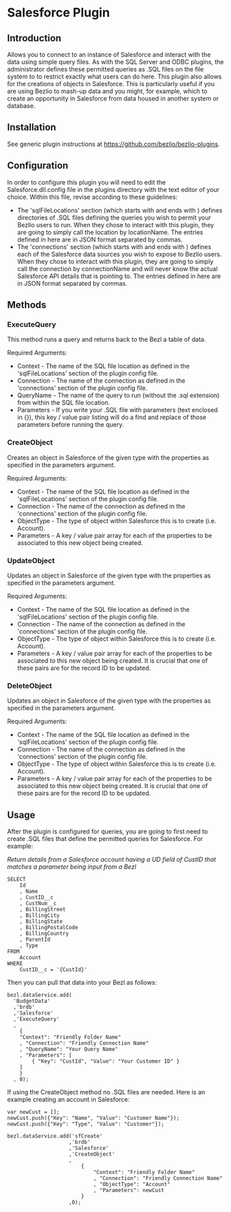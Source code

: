 # Salesforce Plugin

## Introduction
Allows you to connect to an instance of Salesforce and interact with the data using simple query files.  As with the SQL Server and ODBC plugins, the administrator defines these permitted queries as .SQL files on the file system to to restrict exactly what users can do here.  This plugin also allows for the creations of objects in Salesforce.  This is particularly useful if you are using Bezlio to mash-up data and you might, for example, which to create an opportunity in Salesforce from data housed in another system or database.

## Installation
See generic plugin instructions at https://github.com/bezlio/bezlio-plugins.

## Configuration
In order to configure this plugin you will need to edit the Salesforce.dll.config file in the plugins directory with the text editor of your choice.  Within this file, revise according to these guidelines:
* The 'sqlFileLocations' section (which starts with <setting name="sqlFileLocations" serializeAs="String"> and ends with </setting>) defines directories of .SQL files defining the queries you wish to permit your Bezlio users to run.  When they chose to interact with this plugin, they are going to simply call the location by locationName.  The entries defined in here are in JSON format separated by commas.
* The 'connections' section (which starts with <setting name="connections" serializeAs="String"> and ends with </setting>) defines each of the Salesforce data sources you wish to expose to Bezlio users.  When they chose to interact with this plugin, they are going to simply call the connection by connectionName and will never know the actual Salesforce API details that is pointing to.  The entries defined in here are in JSON format separated by commas.

## Methods
### ExecuteQuery
This method runs a query and returns back to the Bezl a table of data.

Required Arguments:
* Context - The name of the SQL file location as defined in the 'sqlFileLocations' section of the plugin config file.
* Connection - The name of the connection as defined in the 'connections' section of the plugin config file.
* QueryName - The name of the query to run (without the .sql extension) from within the SQL file location.
* Parameters - If you write your .SQL file with parameters (text enclosed in {}), this key / value pair listing will do a find and replace of those parameters before running the query.

### CreateObject
Creates an object in Salesforce of the given type with the properties as specified in the parameters argument.

Required Arguments:
* Context - The name of the SQL file location as defined in the 'sqlFileLocations' section of the plugin config file.
* Connection - The name of the connection as defined in the 'connections' section of the plugin config file.
* ObjectType - The type of object within Salesforce this is to create (i.e. Account).
* Parameters - A key / value pair array for each of the properties to be associated to this new object being created.

### UpdateObject
Updates an object in Salesforce of the given type with the properties as specified in the parameters argument.

Required Arguments:
* Context - The name of the SQL file location as defined in the 'sqlFileLocations' section of the plugin config file.
* Connection - The name of the connection as defined in the 'connections' section of the plugin config file.
* ObjectType - The type of object within Salesforce this is to create (i.e. Account).
* Parameters - A key / value pair array for each of the properties to be associated to this new object being created.  It is crucial that one of these pairs are for the record ID to be updated.

### DeleteObject
Updates an object in Salesforce of the given type with the properties as specified in the parameters argument.

Required Arguments:
* Context - The name of the SQL file location as defined in the 'sqlFileLocations' section of the plugin config file.
* Connection - The name of the connection as defined in the 'connections' section of the plugin config file.
* ObjectType - The type of object within Salesforce this is to create (i.e. Account).
* Parameters - A key / value pair array for each of the properties to be associated to this new object being created.  It is crucial that one of these pairs are for the record ID to be updated.

## Usage
After the plugin is configured for queries, you are going to first need to create .SQL files that define the permitted queries for Salesforce.  For example:

*Return details from a Salesforce account having a UD field of CustID that matches a parameter being input from a Bezl*
```
SELECT 
    Id
    , Name
    , CustID__c
    , CustNum__c
    , BillingStreet
    , BillingCity
    , BillingState
    , BillingPostalCode
    , BillingCountry
    , ParentId
    , Type
FROM 
    Account 
WHERE 
    CustID__c = '{CustId}'
```

Then you can pull that data into your Bezl as follows:

```
bezl.dataService.add(
  'BudgetData'
  ,'brdb'
  ,'Salesforce'
  ,'ExecuteQuery'
  , 
    {
    "Context": "Friendly Folder Name"
    , "Connection": "Friendly Connection Name"
    , "QueryName": "Your Query Name"
    , "Parameters": [
        { "Key": "CustId", "Value": "Your Customer ID" }
    ]
    }
  , 0);
```

If using the CreateObject method no .SQL files are needed.  Here is an example creating an account in Salesforce:

```
var newCust = [];
newCust.push({"Key": "Name", "Value": "Customer Name"});
newCust.push({"Key": "Type", "Value": "Customer"});

bezl.dataService.add('sfCreate'
                    ,'brdb'
                    ,'Salesforce'
                    ,'CreateObject'
                    , 
                        { 
                            "Context": "Friendly Folder Name"
                            , "Connection": "Friendly Connection Name"
                            , "ObjectType": "Account"
                            , "Parameters": newCust 
                        }
                    ,0);
```